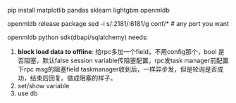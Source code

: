 pip install matplotlib pandas sklearn lightgbm openmldb

openmldb release package
sed -i s/:2181/:6181/g conf/* # any port you want

openmldb python sdk(dbapi/sqlalchemy) needs:
1. **block load data to offline**: 
给rpc多加一个field，不用config那个，bool 是否阻塞，默认false
session variable传阻塞配置，rpc发task manager前配置下rpc msg的阻塞field
taskmanager收到后，一样异步发，但是轮询是否成功，结束后回复。做成阻塞的样子。
2. set/show variable
3. use db

